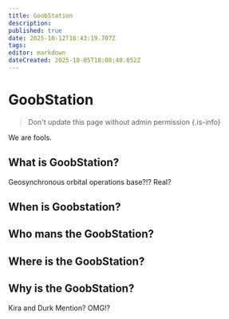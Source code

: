 ```yaml
---
title: GoobStation
description: 
published: true
date: 2025-10-12T16:43:19.707Z
tags: 
editor: markdown
dateCreated: 2025-10-05T18:08:40.052Z
---
```


# GoobStation

> Don't update this page without admin permission
{.is-info}

We are fools.

## What is GoobStation?
Geosynchronous orbital operations base?!? Real?

## When is Goobstation?

## Who mans the GoobStation?

## Where is the GoobStation?

## Why is the GoobStation?

Kira and Durk Mention? OMG!?
